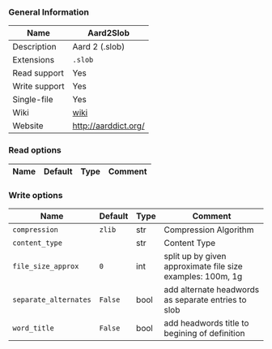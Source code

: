 
### General Information ###
Name | Aard2Slob
---- | -------
Description | Aard 2 (.slob)
Extensions | `.slob`
Read support | Yes
Write support | Yes
Single-file | Yes
Wiki | [wiki](https://github.com/itkach/slob/wiki)
Website | http://aarddict.org/


### Read options ###
Name | Default | Type | Comment
---- | ---- | ------- | -------

### Write options ###
Name | Default | Type | Comment
---- | ---- | ------- | -------
`compression` | `zlib` | str | Compression Algorithm
`content_type` |  | str | Content Type
`file_size_approx` | `0` | int | split up by given approximate file size<br />examples: 100m, 1g
`separate_alternates` | `False` | bool | add alternate headwords as separate entries to slob
`word_title` | `False` | bool | add headwords title to begining of definition

